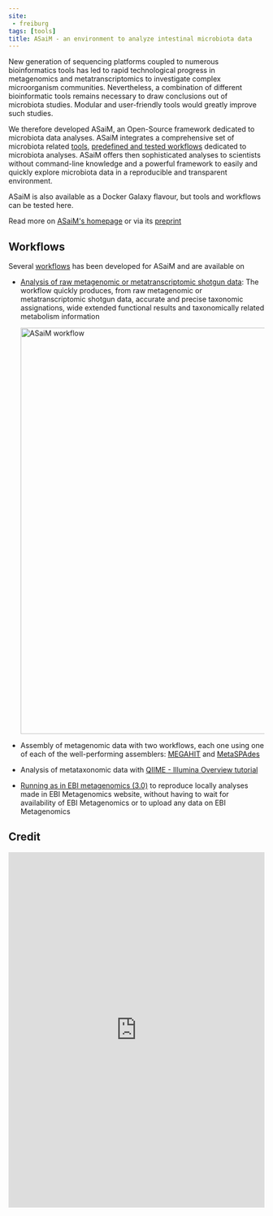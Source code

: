 ```yaml
---
site:
 - freiburg
tags: [tools]
title: ASaiM - an environment to analyze intestinal microbiota data
---
```


New generation of sequencing platforms coupled to numerous bioinformatics tools has led to rapid technological progress in metagenomics and metatranscriptomics to investigate complex microorganism communities. Nevertheless, a combination of different bioinformatic tools remains necessary to draw conclusions out of microbiota studies. Modular and user-friendly tools would greatly improve such studies.

We therefore developed ASaiM, an Open-Source framework dedicated to microbiota data analyses. ASaiM integrates a comprehensive set of microbiota related [tools](http://asaim.readthedocs.io/en/latest/tools/index.html#framework-tools), [predefined and tested workflows](http://asaim.readthedocs.io/en/latest/workflows.html#framework-workflow) dedicated to microbiota analyses. ASaiM offers then sophisticated analyses to scientists without command-line knowledge and a powerful framework to easily and quickly explore microbiota data in a reproducible and transparent environment.

ASaiM is also available as a Docker Galaxy flavour, but tools and workflows can be tested here.

Read more on [ASaiM's homepage](http://asaim.readthedocs.io/en/latest/) or via its [preprint](https://www.biorxiv.org/content/early/2017/09/04/183970)

## Workflows

Several [workflows](http://asaim.readthedocs.io/en/latest/workflows.html) has been developed for ASaiM and are available on 

- [Analysis of raw metagenomic or metatranscriptomic shotgun data](https://galaxy.uni-freiburg.de/u/berenice/w/asaim-shotgun-workflow): The workflow quickly produces, from raw metagenomic or metatranscriptomic shotgun data, accurate and precise taxonomic assignations, wide extended functional results and taxonomically related metabolism information

    <div class="multiple-img">
        <img src="{{ "/assets/media/2018-01-17-asaim_main_workflow.png" | absolute_url }}" width="800px" alt="ASaiM workflow" />
    </div>

- Assembly of metagenomic data with two workflows, each one using one of each of the well-performing assemblers: [MEGAHIT](https://galaxy.uni-freiburg.de/u/berenice/w/asaim-metagenomic-assembly-with-megahit) and [MetaSPAdes](https://galaxy.uni-freiburg.de/u/berenice/w/asaim-metagenomic-assembly-with-metaspades)
- Analysis of metataxonomic data with [QIIME - Illumina Overview tutorial](https://galaxy.uni-freiburg.de/u/berenice/w/asaim-qiime-illumina-overview-tutorial)
- [Running as in EBI metagenomics (3.0)](https://galaxy.uni-freiburg.de/u/berenice/w/asaim-ebi-metagenomics-workflow-30) to reproduce locally analyses made in EBI Metagenomics website, without having to wait for availability of EBI Metagenomics or to upload any data on EBI Metagenomics

## Credit

<embed src="https://www.biorxiv.org/content/early/2017/09/04/183970.full.pdf" width="100%" height="700" type='application/pdf'>


